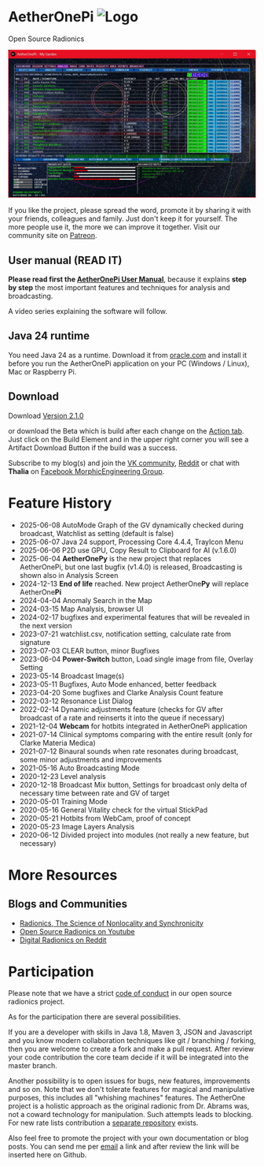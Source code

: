 # AetherOnePi ![Logo](src/main/resources/icons/aetherOnePi.png)
Open Source Radionics

![Dashboard](https://raw.githubusercontent.com/isuretpolos/AetherOnePi/master/documentation/screenshots/analysis.jpg)

If you like the project, please spread the word, promote it by sharing it with your friends, colleagues and family. Just don't keep it for yourself. The more people use it, the more we can improve it together. Visit our community site on [Patreon](https://www.patreon.com/c/aetherone).

## User manual (READ IT)
**Please read first the [AetherOnePi User Manual](https://radionics.home.blog/aetheonepi/)**, because it explains **step by step** the most important features and techniques for analysis and broadcasting.

A video series explaining the software will follow.

## Java 24 runtime
You need Java 24 as a runtime. Download it from [oracle.com](https://www.oracle.com/de/java/technologies/downloads/) and install it before you run the AetherOnePi application on your PC (Windows / Linux), Mac or Raspberry Pi.

## Download
Download [Version 2.1.0](https://github.com/isuretpolos/AetherOnePi/releases/tag/v2.1.0)

or download the Beta which is build after each change on the [Action tab](https://github.com/isuretpolos/AetherOnePi/actions). Just click on the Build Element and in the upper right corner you will see a Artifact Download Button if the build was a success.

Subscribe to my blog(s) and join the [VK community](https://vk.com/aetherone), [Reddit](https://www.reddit.com/r/digitalradionics/) or chat with **Thalia** on [Facebook MorphicEngineering Group](https://www.facebook.com/groups/morphicengineering).

# Feature History
- 2025-06-08 AutoMode Graph of the GV dynamically checked during broadcast, Watchlist as setting (default is false)
- 2025-06-07 Java 24 support, Processing Core 4.4.4, TrayIcon Menu
- 2025-06-06 P2D use GPU, Copy Result to Clipboard for AI (v.1.6.0)
- 2025-06-04 **AetherOnePy** is the new project that replaces AetherOnePi, but one last bugfix (v1.4.0) is released, Broadcasting is shown also in Analysis Screen
- 2024-12-13 **End of life** reached. New project AetherOne**Py** will replace AetherOne**Pi**
- 2024-04-04 Anomaly Search in the Map
- 2024-03-15 Map Analysis, browser UI
- 2024-02-17 bugfixes and experimental features that will be revealed in the next version
- 2023-07-21 watchlist.csv, notification setting, calculate rate from signature
- 2023-07-03 CLEAR button, minor Bugfixes
- 2023-06-04 **Power-Switch** button, Load single image from file, Overlay Setting
- 2023-05-14 Broadcast Image(s)
- 2023-05-11 Bugfixes, Auto Mode enhanced, better feedback
- 2023-04-20 Some bugfixes and Clarke Analysis Count feature
- 2022-03-12 Resonance List Dialog
- 2022-02-14 Dynamic adjustments feature (checks for GV after broadcast of a rate and reinserts it into the queue if necessary)
- 2021-12-04 **Webcam** for hotbits integrated in AetherOnePi application
- 2021-07-14 Clinical symptoms comparing with the entire result (only for Clarke Materia Medica)
- 2021-07-12 Binaural sounds when rate resonates during broadcast, some minor adjustments and improvements
- 2021-05-16 Auto Broadcasting Mode
- 2020-12-23 Level analysis
- 2020-12-18 Broadcast Mix button, Settings for broadcast only delta of necessary time between rate and GV of target
- 2020-05-01 Training Mode
- 2020-05-16 General Vitality check for the virtual StickPad
- 2020-05-21 Hotbits from WebCam, proof of concept
- 2020-05-23 Image Layers Analysis
- 2020-06-12 Divided project into modules (not really a new feature, but necessary)

# More Resources

## Blogs and Communities
- [Radionics, The Science of Nonlocality and Synchronicity](https://radionics.home.blog)
- [Open Source Radionics on Youtube](https://www.youtube.com/@opensourceradionics)
- [Digital Radionics on Reddit](https://www.reddit.com/r/digitalradionics/)

# Participation
Please note that we have a strict [code of conduct](CODE_OF_CONDUCT.md) in our open source radionics project.

As for the participation there are several possibilities.

If you are a developer with skills in Java 1.8, Maven 3, JSON and Javascript and you know modern collaboration techniques like git / branching / forking, then you are welcome to create a fork and make a pull request. After review your code contribution the core team decide if it will be integrated into the master branch.

Another possibility is to open issues for bugs, new features, improvements and so on. Note that we don't tolerate features for magical and manipulative purposes, this includes all "whishing machines" features. The AetherOne project is a holistic approach as the original radionic from Dr. Abrams was, not a coward technology for manipulation. Such attempts leads to blocking. For new rate lists contribution a [separate repository](https://github.com/isuretpolos/radionics-rates) exists.

Also feel free to promote the project with your own documentation or blog posts. You can send me per [email](isuret.polos@gmail.com) a link and after review the link will be inserted here on Github.
